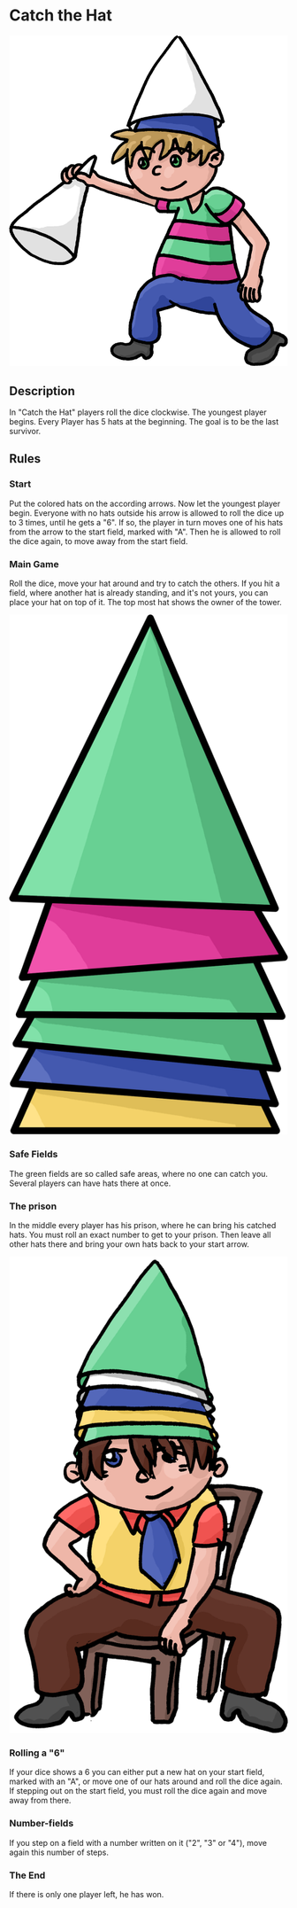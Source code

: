 # Catch the Hat

![](./decoration_kid_white.png)

## Description

In "Catch the Hat" players roll the dice clockwise. The youngest player begins. Every Player has 5 hats at the beginning. The goal is to be the last survivor.

## Rules

### Start

Put the colored hats on the according arrows. Now let the youngest player begin. Everyone with no hats outside his arrow is allowed to roll the dice up to 3 times, until he gets a "6". If so, the player in turn moves one of his hats from the arrow to the start field, marked with "A". Then he is allowed to roll the dice again, to move away from the start field.

### Main Game

Roll the dice, move your hat around and try to catch the others. If you hit a field, where another hat is already standing, and it's not yours, you can place your hat on top of it. The top most hat shows the owner of the tower.

![](./decoration_tower.png)

### Safe Fields

The green fields are so called safe areas, where no one can catch you. Several players can have hats there at once.

### The prison

In the middle every player has his prison, where he can bring his catched hats. You must roll an exact number to get to your prison. Then leave all other hats there and bring your own hats back to your start arrow.

![](./decoration_kid_green.png)

### Rolling a "6"

If your dice shows a 6 you can either put a new hat on your start field, marked with an "A", or move one of our hats around and roll the dice again. If stepping out on the start field, you must roll the dice again and move away from there.

### Number-fields

If you step on a field with a number written on it ("2", "3" or "4"), move again this number of steps.

### The End

If there is only one player left, he has won.




